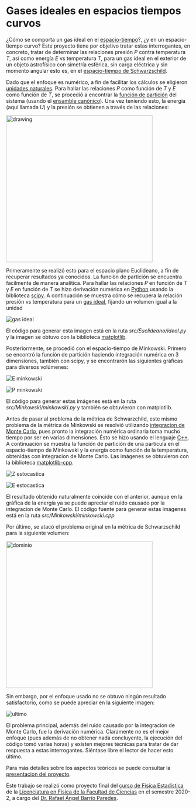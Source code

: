 # Gases ideales en espacios tiempos curvos

¿Cómo se comporta un gas ideal en el [espacio-tiempo]?, ¿y en un espacio-tiempo curvo? Este proyecto tiene por objetivo tratar estas interrogantes, en concreto, tratar de determinar las relaciones presión _P_ contra temperatura _T_, así como energía _E_ vs temperatura _T_, para un gas ideal en el exterior de un objeto astrofı́sico con simetrı́a esférica, sin carga eléctrica y sin momento angular esto es, en el [espacio-tiempo de Schwarzschild].

Dado que el enfoque es numérico, a fin de facilitar los cálculos se eligieron [unidades naturales]. Para hallar las relaciones _P_  como función de _T_ y _E_ como función de _T_, se procedió a encontrar la [función de partición] del sistema (usando el [ensamble canónico]). Una vez teniendo esto, la energía (aquí llamada _U_) y la presión se obtienen a través de las relaciones:

<img src="energia_y_temperatura.png" alt="drawing" width="400"/>

Primeramente se realizó esto para el espacio plano Euclideano, a fin de recuperar resultados ya conocidos. La funciòn de partición se encuentra facilmente de manera analítica. Para hallar las relaciones _P_ en función de _T_ y _E_ en función de _T_ se hizo derivación numérica en [Python] usando la biblioteca [scipy]. A continuación se muestra cómo se recupera la relación presión vs temperatura para un [gas ideal], fijando un volumen igual a la unidad

![gas ideal](euclideano.png)

El código para generar esta imagen está en la ruta _src/Euclideano/ideal.py_ y la imagen se obtuvo con la biblioteca [matplotlib].

Posteriormente, se procedió con el espacio-tiempo de Minkowski. Primero se encontró la función de partición haciendo integración numérica en 3 dimensiones, también con scipy, y se encontrarón las siguientes gráficas para diversos volúmenes:

![E minkowski](E_re.png)

![P minkowski](p_re.png)

El código para generar estas imágenes está en la ruta _src/Minkowski/minkowski.py_ y también se obtuvieron con matplotlib.

Antes de pasar al problema de la métrica de Schwarzchild, este mismo problema de la métrica de Minkowski se resolvió utilizando [integracion de Monte Carlo], pues pronto la integración numérica ordinaria toma mucho tiempo por ser en varias dimensiones. Ésto se hizo usando el lenguaje [C++]. A continuación se muestra la función de partición de una partícula en el espacio-tiempo de Minkowski y la energía como función de la temperatura, obtenidas con integracion de Monte Carlo. Las imágenes se obtuvieron con la biblioteca [matplotlib-cpp].

![Z estocastica](particion_estocastica.png)

![E estocastica](E_estocastica.png)

El resultado obtenido naturalmente coincide con el anterior, aunque en la gráfica de la energía ya se puede apreciar el ruido causado por la integracion de Monte Carlo. El código fuente para generar estas imágenes está en la ruta _src/Minkowski/minkowski.cpp_

Por último, se atacó el problema original en la métrica de Schwarzschild para la siguiente volumen:

<img src="dominio.png" alt="dominio" width="400"/>

Sin embargo, por el enfoque usado no se obtuvo ningún resultado satisfactorio, como se puede apreciar en la siguiente imagen:

![ultimo](ultimo.png)

El problema principal, además del ruido causado por la integracion de Monte Carlo, fue la derivación numérica. Claramente no es el mejor enfoque (pues además de no obtener nada concluyente, la ejecución del código tomó varias horas) y existen mejores técnicas para tratar de dar respuesta a estas interrogantes. Siéntase libre el lector de hacer esto último.

Para más detalles sobre los aspectos teóricos se puede consultar la [presentacion del proyecto].

Éste trabajo se realizó como proyecto final del [curso de Física Estadística] de la [Licenciatura en Física de la Facultad de Ciencias] en el semestre 2020-2, a cargo del [Dr. Rafael Ángel Barrio Paredes].

[espacio-tiempo]: <https://es.wikipedia.org/wiki/Espacio-tiempo>

[espacio-tiempo de Schwarzschild]: <https://es.wikipedia.org/wiki/Métrica_de_Schwarzschild>

[unidades naturales]: <https://es.wikipedia.org/wiki/Unidades_de_Planck#:~:text=Las%20unidades%20de%20Planck%20o,masa%2C%20carga%20eléctrica%20y%20temperatura.&text=El%20uso%20de%20este%20sistema%20de%20unidades%20trae%20consigo%20varias%20ventajas.>

[función de partición]: <https://es.wikipedia.org/wiki/Función_de_partición_(física)>

[ensamble canónico]: <https://es.wikipedia.org/wiki/Colectividad_canónica>

[Python]: <https://www.python.org/>

[scipy]: <https://www.scipy.org/>

[gas ideal]: <https://es.wikipedia.org/wiki/Gas_ideal>

[matplotlib]:<https://matplotlib.org/>

[integracion de Monte Carlo]: <https://es.wikipedia.org/wiki/Integración_de_Monte_Carlo>

[C++]: <https://isocpp.org/>

[matplotlib-cpp]: <https://github.com/lava/matplotlib-cpp>

[presentacion del proyecto]: <https://drive.google.com/file/d/1wIMZ_LN2H23Hhtb4hD54JzVcUZ30IjP8/view>

[curso de Física Estadística]: <http://www.fciencias.unam.mx/asignaturas/829.pdf>

[Licenciatura en Física de la Facultad de Ciencias]: <http://www.fciencias.unam.mx/licenciatura/resumen/106>

[Dr. Rafael Ángel Barrio Paredes]: <http://www.fciencias.unam.mx/directorio/34708>





